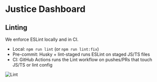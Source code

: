 # Justice Dashboard

## Linting

We enforce ESLint locally and in CI.

- Local: `npm run lint` (or `npm run lint:fix`)
- Pre-commit: Husky + lint-staged runs ESLint on staged JS/TS files
- CI: GitHub Actions runs the Lint workflow on pushes/PRs that touch JS/TS or lint config

![Lint](https://github.com/sspedowski/justice-document-pip1/actions/workflows/lint.yml/badge.svg)
